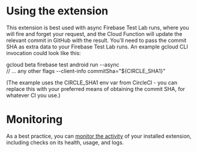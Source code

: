 # Using the extension

This extension is best used with async Firebase Test Lab runs, where you will fire and forget your request, and the Cloud Function will update the relevant commit in GitHub with the result.
You'll need to pass the commit SHA as extra data to your Firebase Test Lab runs. An example gcloud CLI invocation could look like this:

gcloud beta firebase test android run --async \
      // ... any other flags
      --client-info commitSha="${CIRCLE_SHA1}"

(The example uses the CIRCLE_SHA1 env var from CircleCI - you can replace this with your preferred means of obtaining the commit SHA, for whatever CI you use.)

# Monitoring

As a best practice, you can [monitor the activity](https://firebase.google.com/docs/extensions/manage-installed-extensions#monitor) of your installed extension, including checks on its health, usage, and logs.
